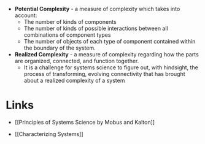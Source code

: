 * **Potential Complexity** - a measure of complexity which takes into account: 
	* The number of kinds of components
	* The number of kinds of possible interactions between all combinations of component types
	* The number of objects of each type of component contained within the boundary of the system. 
* **Realized Complexity** - a measure of complexity regarding how the parts are organized, connected, and function together. 
	* It is a challenge for systems science to figure out, with hindsight, the process of transforming, evolving connectivity that has brought about a realized complexity of a system

# Links
* [[Principles of Systems Science by Mobus and Kalton]]

* [[Characterizing Systems]]